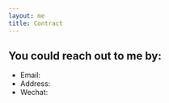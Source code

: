 ```yaml
---
layout: me
title: Contract
---
```


## You could reach out to me by:

* Email: 
* Address: 
* Wechat: 
